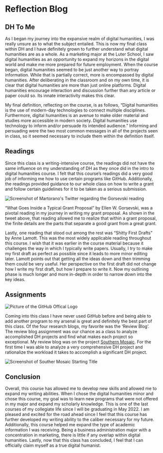 # Reflection Blog

## DH To Me

As I began my journey into the expansive realm of digital humanities, I was really unsure as to what the subject entailed. This is now my final class within DH and I have definitely grown to further understand what digital humanities are as a whole. As a marketing major at the Luter School, I saw digital humanities as an opportunity to expand my horizons in the digital world and make me more prepared for future employment. When the course began, digital humanities seemed to be just another way to portray information. While that is partially correct, more is encompassed by digital humanities. After deliberating in the classroom and on my own time, it is clear that digital humanities are more than just online platforms. Digital humanities encourage interaction and discussion further than any article or paper could so. Its innate interactivity makes this clear. 

My final definition, reflecting on the course, is as follows, “Digital humanities is the use of modern-day technologies to connect multiple disciplines. Furthermore, digital humanities is an avenue to make older material and studies more accessible in modern society. Digital humanities use technology to inform and/or persuade its intended audience.” Informing and persuading were the two most common messages in all of the projects seen in class, so it seemed necessary to include them within the definition itself. 

## Readings

Since this class is a writing-intensive course, the readings did not have the same influence on my understanding of DH as they once did in the intro to digital humanities course. I felt that this course’s readings did a very good job of informing me how to use certain programs like GitHub. Additionally, the readings provided guidance to our whole class on how to write a grant and follow certain guidelines for it to be taken as a serious submission. 

![Screenshot of Martorano's Twitter regarding the Gorsevski reading](https://Mmart04.github.io/BlogMart/images/GorsevskiTweet.png)

“What Goes Inside a Typical Grant Proposal” by Ellen W. Gorsevski, was a pivotal reading in my journey in writing my grant proposal. As shown in the tweet above, that reading allowed me to realize that within a grant proposal, the finite details are the parts that separate a good grant from a great grant.

Lastly, one reading that stood out among the rest was “Shitty First Drafts” by Anne Lamott. This was the most widely applicable reading throughout this course. I wish that it was earlier in the course material because it challenges the way in which I typically write papers. Usually, I try to make my first draft as perfect as possible since it leads to more minor editing later. Lamott points out that getting all the ideas down and then trimming them could be very useful. Her perspective on the first draft did not change how I write my first draft, but how I prepare to write it. Now my outlining phase is much longer and more in-depth in order to narrow down into the key ideas.

## Assignments



![Picture of the GitHub Offical Logo](https://Mmart04.github.io/BlogMart/images/githublogo.png)

Coming into this class I have never used GitHub before and being able to add another program to my arsenal is great and definitely the best part of this class. Of the four research blogs, my favorite was the ‘Review Blog’. The review blog assignment was our chance as a class to analyze accomplished DH projects and find what makes each project so exceptional.
My review blog was on the project [Southern Mosaic](https://adityajain15.github.io/lomax/). For the first time I was able to analyze a very comprehensive DH project and rationalize the workload it takes to accomplish a  significant DH project.

![Screenshot of Souther Mosaic Starting Title](https://Mmart04.github.io/BlogMart/images/SouthernMosaic.png)

## Conclusion

Overall, this course has allowed me to develop new skills and allowed me to expand my writing abilities. When I chose the digital humanities minor and chose this course, my goal was to learn new programs that were not offered in my major and expand my scholarly knowledge. This is one of the last courses of my collegiate life since I will be graduating in May 2022. I am pleased and excited for the road ahead since I feel that this course has further developed my writing ability to the caliber necessary for my future. Additionally, this course helped me expand the type of academic information I was receiving. Being a business administration major with a concentration in marketing, there is little if any overlap within digital humanities. Lastly, now that this class has concluded, I feel that I can officially claim myself as a true digital humanist.
